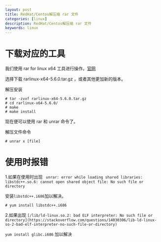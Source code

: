 ```yaml
---
layout: post
title: RedHat/Centos解压缩 rar 文件
categories: [linux]
description: RedHat/Centos解压缩 rar 文件
keywords: linux
---
```


# 下载对应的工具



我们使用 rar for linux x64 工具进行操作。[官网](https://www.rarlab.com/download.htm)

选择下载 rarlinux-x64-5.6.0.tar.gz ，或者其他更加新的版本。

解压安装

```shell
# tar -zvxf rarlinux-x64-5.6.0.tar.gz 
# cd rarlinux-x64-5.6.0/
# make
# make install
```

现在便可以使用 rar 和 unrar 命令了。

解压文件命令

```shell
# unrar x [file] 
```

# 使用时报错

1.如果在使用时出现 ` unrar: error while loading shared libraries: libstdc++.so.6: cannot open shared object file: No such file or directory`

安装`libstdc++.i686`加以解决。

```
# yum install libstdc++.i686

```
2.如果出现 `[/lib/ld-linux.so.2: bad ELF interpreter: No such file or directory](https://stackoverflow.com/questions/14030306/lib-ld-linux-so-2-bad-elf-interpreter-no-such-file-or-directory)`

`yum install glibc.i686` 加以解决
